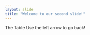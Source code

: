 ```yaml
---
layout: slide
title: "Welcome to our second slide!"
---
```

The Table
Use the left arrow to go back!
